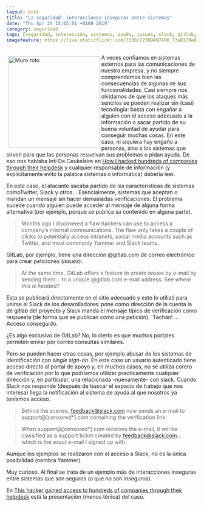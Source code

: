 ```yaml
--- 
layout: post
title: "La seguridad: interacciones inseguras entre sistemas"
date: "Thu Apr 24 15:05:01 +0100 2019"
category: seguridad
tags: [seguridad, interacción, sistemas, ayuda, issues, slack, gitlab, yammer]
imagefeature: https://live.staticflickr.com/7330/27389497496_73a8179e81_m.jpg
---
```



<a href="https://www.flickr.com/photos/fernand0/27389497496" title="Muro roto"><img src="https://live.staticflickr.com/7330/27389497496_73a8179e81_m.jpg" width="240"  alt="Muro roto" style="float:left; margin:5px"></a>
A veces confiamos en sistemas externos para las comunicaciones de nuestra empresa, y no siempre comprendemos bien las consecuencias de algunas de sus funcionalidades.
Casi siempre nos olvidamos de que los ataques más sencilos se pueden realizar sin (casi) tecnología: basta con engañar a alguien con el acceso adecuado a la información o sacar partido de su buena voluntad de ayudar para conseguir muchas cosas.
En este caso, ni siquiera hay engaño a personas, sino a los sistemas que sirven para que las personas resuelvan sus problemas o pidan ayuda.
De eso nos hablaba Inti De Ceukelaire en [How I hacked hundreds of companies through their helpdesk](https://medium.com/intigriti/how-i-hacked-hundreds-of-companies-through-their-helpdesk-b7680ddc2d4c) y cualquier responsable de información (y explícitamente evito la palabra sistemas o informática) debería leer.

En este caso, el atacante sacaba partido de las características de sistemas comoTwitter, Slack y otros...
Esencialmente, sistemas que aceptan o mandan un mensaje sin hacer demasiadas verificaciones. El problema sucede cuando alguien puede acceder al mensaje de alguna forma alternativa (por ejemplo, porque se publica su contenido en alguna parte).

> Months ago I discovered a flaw hackers can use to access a company’s internal communications. The flaw only takes a couple of clicks to potentially access intranets, social media accounts such as Twitter, and most commonly Yammer and Slack teams.

GitLab, por ejemplo, tiene una dirección @gitlab.com de correo electrónico para crear peticiones (*issues*):

> At the same time, GitLab offers a feature to create issues by e-mail by sending them… to a unique @gitlab.com e-mail address. See *where this is headed?*

Esta se publicará directamente en el sitio adecuado y esto lo utilizó para unirse al Slack de los desarolladores: pone como dirección de la cuenta la de gitlab del proyecto y Slack manda el mensaje típico de verificación como respuesta (de forma que se publican como una petición). 'Tachán! ... Acceso conseguido.

¿Es algo exclusivo de GitLab? No, lo cierto es que muchos portales permiten enviar por correo consultas similares. 

Pero se pueden hacer otras cosas, por ejemplo abusar de los sistemas de identificación con *single sign-on*. En este caso un usuario autenticado tiene acceso directo al portal de apoyo y, en muchos casos, no se utiliza corero de verificación por lo que podríamos utilizar practicamente cualquier dirección y, en particular, una relacionada -nuevamente- con slack. 
Cuando Slack nos responde (después de buscar el espacio de trabajo que nos interesa) llega la notificación al sistema de ayuda al que nosotros ya teníamos acceso.

> Behind the scenes, feedback@slack.com now sends an e-mail to support@[censored*].com containing the verification link.

> When support@[censored*].com receives the e-mail, it will be classified as a support ticket created by feedback@slack.com… which is the exact e-mail I signed up with.

Aunque los ejemplos se realizaron con el acceso a Slack, no es la única posibilidad (nombra Yammer).

Muy curioso. Al final se trata de un ejemplo más de interacciones inseguras entre sistemas que son seguros (o que no son inseguros).

En [This hacker gained access to hundreds of companies through their helpdesk](https://thenextweb.com/security/2017/09/21/ticket-trick-see-hackers-gain-unauthorized-access-slack-teams-exploiting-issue-trackers/) está la presentación (menos ténica) del caso.
